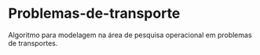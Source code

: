 # Problemas-de-transporte
Algoritmo para modelagem na área de pesquisa operacional em problemas de transportes.
